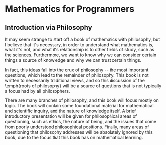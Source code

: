 # Mathematics for Programmers

## Introduction via Philosophy
It may seem strange to start off a book of mathematics with philosophy, but I believe that it's necessary, in order to understand what mathematics is, what it's not, and what it's relationship is to other fields of study, such as the sciences. Furthermore, we want to know why we can consider certain things a source of knowledge and why we can trust certain things.
    
In fact, this ideas fall into the crux of philosophy -- the most important questions, which lead to the remainder of philosophy. This book is not written to necessarily traditional views, and so this discussion of the \emph{roots of philosophy} will be a source of questions that is not typically a focus had by all philosophers.

There are many branches of philosophy, and this book will focus mostly on logic. The book will contain some foundational material for mathematical and scientific inquiry, and the nature of knowledge itself. A brief introductory presentation will be given for philosophical areas of questioning, such as ethics, the nature of being, and the issues that come from poorly understood philosophical positions. Finally, many areas of questioning that philosophy addresses will be absolutely ignored by this book, due to the focus that this book has on mathematical learning.